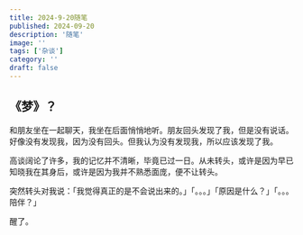 ```yaml
---
title: 2024-9-20随笔
published: 2024-09-20
description: '随笔'
image: ''
tags: ['杂谈']
category: ''
draft: false 
---
```


## 《梦》？

和朋友坐在一起聊天，我坐在后面悄悄地听。朋友回头发现了我，但是没有说话。好像没有发现我，因为没有回头。但我认为没有发现我，所以应该发现了我。 

高谈阔论了许多，我的记忆并不清晰，毕竟已过一日。从未转头，或许是因为早已知晓我在其身后，或许是因为我并不熟悉面庞，便不让转头。

突然转头对我说：「我觉得真正的是不会说出来的。」「。。。」「原因是什么？」「。。。陪伴？」

醒了。






